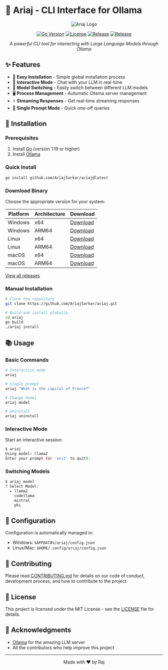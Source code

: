 # 🤖 Ariaj - CLI Interface for Ollama

<div align="center">

![Ariaj Logo](https://raw.githubusercontent.com/AriajSarkar/ariaj/main/assets/logo.png)

[![Go Version](https://img.shields.io/github/go-mod/go-version/AriajSarkar/ariaj)](https://golang.org/)
[![License](https://img.shields.io/badge/license-MIT-blue.svg)](LICENSE)
[![Release](https://img.shields.io/github/v/release/AriajSarkar/ariaj)](https://github.com/AriajSarkar/ariaj/releases/latest)
[![Release](https://github.com/AriajSarkar/ariaj/actions/workflows/release.yml/badge.svg)](https://github.com/AriajSarkar/ariaj/actions/workflows/release.yml)

*A powerful CLI tool for interacting with Large Language Models through Ollama*

</div>

## ✨ Features

- 🚀 **Easy Installation** - Simple global installation process
- 💬 **Interactive Mode** - Chat with your LLM in real-time
- 🔄 **Model Switching** - Easily switch between different LLM models
- 🖥️ **Process Management** - Automatic Ollama server management
- ⚡ **Streaming Responses** - Get real-time streaming responses
- 🎯 **Single Prompt Mode** - Quick one-off queries

## 🚀 Installation

### Prerequisites

1. Install [Go](https://golang.org/doc/install) (version 1.19 or higher)
2. Install [Ollama](https://ollama.ai)

### Quick Install

```bash
go install github.com/AriajSarkar/ariaj@latest
```

### Download Binary

Choose the appropriate version for your system:

| Platform | Architecture | Download |
|----------|-------------|----------|
| Windows | x64 | [Download](https://github.com/AriajSarkar/ariaj/releases/download/v0.1.2/ariaj_0.1.2_Windows_x86_64.zip) |
| Windows | ARM64 | [Download](https://github.com/AriajSarkar/ariaj/releases/download/v0.1.2/ariaj_0.1.2_Windows_arm64.zip) |
| Linux | x64 | [Download](https://github.com/AriajSarkar/ariaj/releases/download/v0.1.2/ariaj_0.1.2_Linux_x86_64.tar.gz) |
| Linux | ARM64 | [Download](https://github.com/AriajSarkar/ariaj/releases/download/v0.1.2/ariaj_0.1.2_Linux_arm64.tar.gz) |
| macOS | x64 | [Download](https://github.com/AriajSarkar/ariaj/releases/download/v0.1.2/ariaj_0.1.2_Darwin_x86_64.tar.gz) |
| macOS | ARM64 | [Download](https://github.com/AriajSarkar/ariaj/releases/download/v0.1.2/ariaj_0.1.2_Darwin_arm64.tar.gz) |

[View all releases](https://github.com/AriajSarkar/ariaj/releases)

### Manual Installation

```bash
# Clone the repository
git clone https://github.com/AriajSarkar/ariaj.git

# Build and install globally
cd ariaj
go build
./ariaj install
```

## 📚 Usage

### Basic Commands

```bash
# Interactive mode
ariaj

# Single prompt
ariaj "What is the capital of France?"

# Change model
ariaj model

# Uninstall
ariaj uninstall
```

### Interactive Mode

Start an interactive session:
```bash
$ ariaj
Using model: llama2
Enter your prompt (or 'exit' to quit): 
```

### Switching Models

```bash
$ ariaj model
? Select Model: 
  ▸ llama2
    codellama
    mistral
    phi
```

## 🔧 Configuration

Configuration is automatically managed in:
- Windows: `%APPDATA%/ariaj/config.json`
- Linux/Mac: `$HOME/.config/ariaj/config.json`

## 🤝 Contributing

Please read [CONTRIBUTING.md](CONTRIBUTING.md) for details on our code of conduct, development process, and how to contribute to the project.

## 📝 License

This project is licensed under the MIT License - see the [LICENSE](LICENSE) file for details.

## 🙏 Acknowledgments

- [Ollama](https://ollama.ai) for the amazing LLM server
- All the contributors who help improve this project

---

<div align="center">
Made with ❤️ by Raj
</div>
